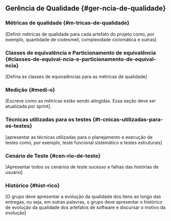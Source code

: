 ## Gerência de Qualidade {#ger-ncia-de-qualidade}

### Métricas de qualidade {#m-tricas-de-qualidade}

[Definir métricas de qualidade para cada artefato do projeto como, por exemplo, quantidade de codesmell, complexidade ciclomática e outras]

### Classes de equivalência e Particionamento de equivalência {#classes-de-equival-ncia-e-particionamento-de-equival-ncia}

[Defina as classes de equivalências para as métricas de qualidade]

### Medição {#medi-o}

[Escreve como as métricas estão sendo atingidas. Essa seção deve ser atualizada por sprint].

### Técnicas utilizadas para os testes {#t-cnicas-utilizadas-para-os-testes}

[apresentar as técnicas utilizadas para o planejamento e execução de testes como, por exemplo, teste funcional sistemático e testes estruturais]

### Cenário de Teste {#cen-rio-de-teste}

[Apresentar todos os cenários de teste sucesso e falhas das histórias de usuário]  

### Histórico {#hist-rico}

[O grupo deve apresentar a evolução da qualidade dos itens ao longo das entregas, ou seja, em outras palavras, o grupo deve apresentar o histórico de evolução da qualidade dos artefatos de software e discursar o motivo da evolução]
